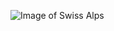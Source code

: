 ![Image of Swiss Alps](https://upload.wikimedia.org/wikipedia/commons/thumb/8/8f/Bachalpsee_reflection.jpg/800px-Bachalpsee_reflection.jpg)
